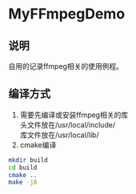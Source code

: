 # MyFFmpegDemo

## 说明
自用的记录ffmpeg相关的使用例程。

## 编译方式
1. 需要先编译或安装ffmpeg相关的库  
   头文件放在/usr/local/include/  
   库文件放在/usr/local/lib/
2. cmake编译
```sh
mkdir build
cd build
cmake ..
make -j8
```